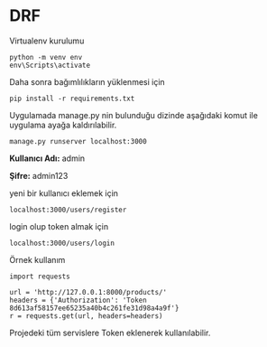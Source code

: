 # DRF

Virtualenv kurulumu

    python -m venv env
    env\Scripts\activate

Daha sonra bağımlılıkların yüklenmesi için 

    pip install -r requirements.txt

Uygulamada manage.py nin bulunduğu dizinde aşağıdaki komut ile uygulama ayağa kaldırılabilir.

    manage.py runserver localhost:3000

**Kullanıcı Adı:** admin

**Şifre:** admin123


yeni bir kullanıcı eklemek için 
    
    localhost:3000/users/register

login olup token almak için

    localhost:3000/users/login

Örnek kullanım

    import requests

    url = 'http://127.0.0.1:8000/products/'
    headers = {'Authorization': 'Token 8d613af58157ee65235a40b4c261fe31d98a4a9f'}
    r = requests.get(url, headers=headers)

Projedeki tüm servislere Token eklenerek kullanılabilir.




